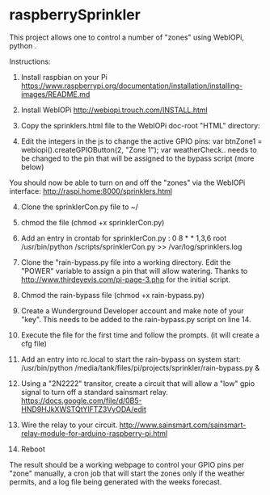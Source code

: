 # raspberrySprinkler
This project allows one to control a number of "zones" using WebIOPi, python . 

  Instructions:

1. Install raspbian on your Pi
  https://www.raspberrypi.org/documentation/installation/installing-images/README.md

2. Install WebIOPi
  http://webiopi.trouch.com/INSTALL.html

3. Copy the sprinklers.html file to the WebIOPi doc-root "HTML" directory:
  
4. Edit the integers in the js to change the active GPIO pins: 
  var btnZone1 = webiopi().createGPIOButton(2, "Zone 1");
  var weatherCheck.. needs to be changed to the pin that will be assigned to the bypass script (more below)

  You should now be able to turn on and off the "zones" via the WebIOPi interface: http://raspi.home:8000/sprinklers.html
  
4. Clone the sprinklerCon.py file to ~/ 

5. chmod the file (chmod +x sprinklerCon.py) 

6. Add an entry in crontab for sprinklerCon.py : 0 8 * * 1,3,6 root /usr/bin/python /scripts/sprinklerCon.py >> /var/log/sprinklers.log

7. Clone the "rain-bypass.py file into a working directory. Edit the "POWER" variable to assign a pin that will allow watering. Thanks to http://www.thirdeyevis.com/pi-page-3.php for the initial script. 

8. Chmod the rain-bypass file (chmod +x rain-bypass.py)

9. Create a Wunderground Developer account and make note of your "key". This needs to be added to the rain-bypass.py script on line 14.

10. Execute the file for the first time and follow the prompts. (it will create a cfg file)

11. Add an entry into rc.local to start the rain-bypass on system start: /usr/bin/python /media/tank/files/pi/projects/sprinkler/rain-bypass.py &

12. Using a "2N2222" transitor, create a circuit that will allow a "low" gpio signal to turn off a standard sainsmart relay.
  https://docs.google.com/file/d/0B5-HND9HJkXWSTQtYlFTZ3VyODA/edit

13. Wire the relay to your circuit. 
  http://www.sainsmart.com/sainsmart-relay-module-for-arduino-raspberry-pi.html

14. Reboot

The result should be a working webpage to control your GPIO pins per "zone" manually, a cron job that will start the zones only if the weather permits, and a log file being generated with the weeks forecast.
